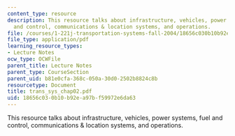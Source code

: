 ```yaml
---
content_type: resource
description: This resource talks about infrastructure, vehicles, power systems, fuel
  and control, communications & location systems, and operations.
file: /courses/1-221j-transportation-systems-fall-2004/18656c030b10b92ea97bf59972e6da63_trans_sys_chap02.pdf
file_type: application/pdf
learning_resource_types:
- Lecture Notes
ocw_type: OCWFile
parent_title: Lecture Notes
parent_type: CourseSection
parent_uid: b81e0cfa-368c-050a-30d0-2502b8824c8b
resourcetype: Document
title: trans_sys_chap02.pdf
uid: 18656c03-0b10-b92e-a97b-f59972e6da63
---
```

This resource talks about infrastructure, vehicles, power systems, fuel and control, communications & location systems, and operations.

